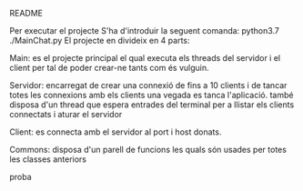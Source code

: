 README


Per executar el projecte S'ha d'introduir la seguent comanda: python3.7 ./MainChat.py
El projecte en divideix en 4 parts:

Main: es el projecte principal el qual executa els threads del servidor i el client per tal de poder crear-ne tants com és vulguin.

Servidor: encarregat de crear una connexió de fins a 10 clients i de tancar totes les connexions amb els clients una vegada es tanca l'aplicació.
també disposa d'un thread que espera entrades del terminal per a llistar els clients connectats i aturar el servidor

Client: es connecta amb el servidor al port i host donats.

Commons: disposa d'un parell de funcions les quals són usades per totes les classes anteriors

proba